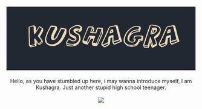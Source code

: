 <p align="center">
<img src="img/name.png" width="500"><br><br>
Hello, as you have stumbled up here, i may wanna introduce myself, I am Kushagra. Just another stupid high school teenager.<br><br>
<img src="https://github-readme-streak-stats.herokuapp.com?user=kushagraa-j&theme=dark&hide_border=true&background=222831">
</p>
